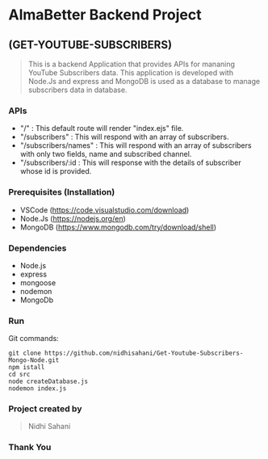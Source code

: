# **AlmaBetter Backend Project**

## (**GET-YOUTUBE-SUBSCRIBERS**)

> This is a backend Application that provides APIs for mananing YouTube Subscribers data. This application is developed with Node.Js and express and MongoDB is used as a database to manage subscribers data in database. 


### APIs

- "/" : This default route will render "index.ejs" file.
- "/subscribers" : This will respond with an array of subscribers.
- "/subscribers/names" : This will respond with an array of subscribers with only two fields, name and subscribed channel.
- "/subscribers/:id : This will response with the details of subscriber whose id is provided.


### Prerequisites (Installation)
- VSCode  (https://code.visualstudio.com/download)
- Node.Js (https://nodejs.org/en)
- MongoDB (https://www.mongodb.com/try/download/shell)


### Dependencies
- Node.js
- express
- mongoose
- nodemon
- MongoDb

### Run
Git commands: 
```
git clone https://github.com/nidhisahani/Get-Youtube-Subscribers-Mongo-Node.git
npm istall
cd src
node createDatabase.js
nodemon index.js
```

### Project created by
> Nidhi Sahani

### Thank You